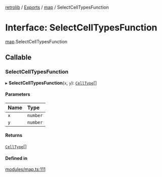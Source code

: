 [retrolib](../README.md) / [Exports](../modules.md) / [map](../modules/map.md) / SelectCellTypesFunction

# Interface: SelectCellTypesFunction

[map](../modules/map.md).SelectCellTypesFunction

## Callable

### SelectCellTypesFunction

▸ **SelectCellTypesFunction**(`x`, `y`): [`CellType`](../modules/map.md#celltype)[]

#### Parameters

| Name | Type |
| :------ | :------ |
| `x` | `number` |
| `y` | `number` |

#### Returns

[`CellType`](../modules/map.md#celltype)[]

#### Defined in

[modules/map.ts:111](https://github.com/philbgarner/retrolib/blob/cd6f581/src/modules/map.ts#L111)
